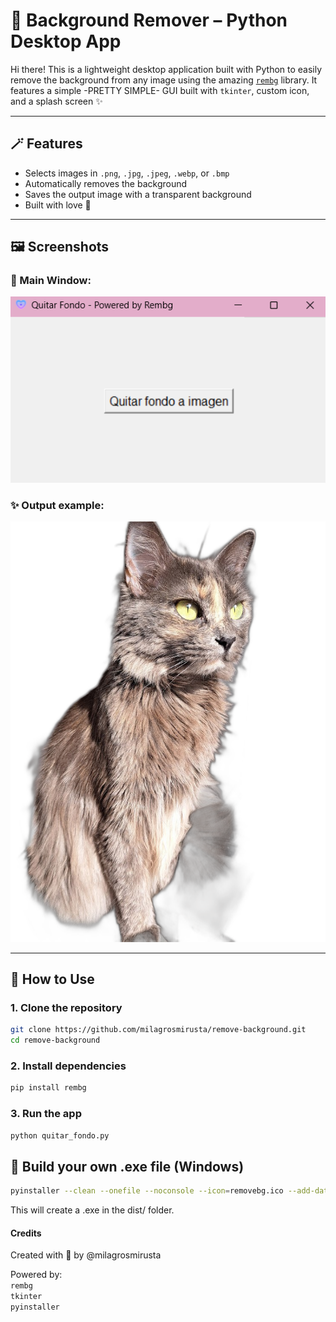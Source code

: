 # 🧼 Background Remover – Python Desktop App

Hi there! This is a lightweight desktop application built with Python to easily remove the background from any image using the amazing [`rembg`](https://github.com/danielgatis/rembg) library. It features a simple -PRETTY SIMPLE- GUI built with `tkinter`, custom icon, and a splash screen ✨

---

## 🪄 Features

- Selects images in `.png`, `.jpg`, `.jpeg`, `.webp`, or `.bmp`
- Automatically removes the background
- Saves the output image with a transparent background
- Built with love 💜 

---

## 🖼 Screenshots

### 🌸 Main Window:

![Main Window](screenshot_main.png)

### ✨ Output example:

![Output](example_output.png)


---

## 🚀 How to Use

### 1. Clone the repository

```bash
git clone https://github.com/milagrosmirusta/remove-background.git
cd remove-background
```

### 2. Install dependencies

```bash
pip install rembg
```

### 3. Run the app

```bash
python quitar_fondo.py
```


## 🧾 Build your own .exe file (Windows)

```bash
pyinstaller --clean --onefile --noconsole --icon=removebg.ico --add-data "removebg.ico;." quitar_fondo.py
```
This will create a .exe in the dist/ folder.


#### Credits
Created with 🩷 by @milagrosmirusta

Powered by:  
`rembg`  
`tkinter`  
`pyinstaller`  